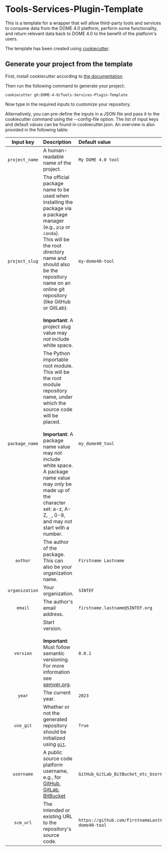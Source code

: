 # Tools-Services-Plugin-Template
This is a template for a wrapper that will allow third-party tools and services
to consume data from the DOME 4.0 platform, perform some functionality, and return 
relevant data back to DOME 4.0 to the benefit of the platform's users. 

The template has been created using [cookiecutter](https://github.com/cookiecutter/cookiecutter). 

## Generate your project from the template
First, install cookiecutter according to [the documentation](https://cookiecutter.readthedocs.io/en/latest/installation.html).

Then run the following command to generate your project:
```
cookiecutter gh:DOME-4-0/Tools-Services-Plugin-Template
```

Now type in the required inputs to customize your repository.

Alternatively, you can pre-define the inputs in a JSON file and pass it to the cookiecutter command using the --config-file option. The list of input keys and default values can be found in cookiecutter.json.
An overview is also provided in the following table:

| Input key | Description | Default value |
|:---:|:--- |:--- |
| `project_name` | A human-readable name of the project. | `My DOME 4.0 tool` |
| `project_slug` | The official package name to be used when installing the package via a package manager (e.g., `pip` or `conda`).<br>This will be the root directory name and should also be the repository name on an online git repository (like GitHub or GitLab).<br><br>**Important**: A project slug value may *not* include white space. | `my-dome40-tool` |
| `package_name` | The Python importable root module.<br>This will be the root module repository name, under which the source code will be placed.<br><br>**Important**: A package name value may *not* include white space. A package name value may *only* be made up of the character set: a-z, A-Z, `_`, 0-9, and may *not* start with a number. | `my_dome40_tool` |
| `author` | The author of the package. This can also be your organization name. | `Firstname Lastname` |
| `organization` | Your organization. | `SINTEF` |
| `email` | The author's email address. | `firstname.lastname@SINTEF.org` |
| `version` | Start version.<br><br>**Important**: Must follow semantic versioning. For more information see [semver.org](https://semver.org). | `0.0.1` |
| `year` | The current year. | `2023` |
| `use_git` | Whether or not the generated repository should be initialized using [`git`](https://git-scm.com). | `True` |
| `username` | A public source code platform username, e.g., for [GitHub](https://github.com), [GitLab](https://gitlab.com), [BitBucket](https://bitbucket.org) | `GitHub_GitLab_BitBucket_etc_Username` |
| `scm_url` | The intended or existing URL to the repository's source code. | `https://github.com/FirstnameLastname/my-dome40-tool` |
